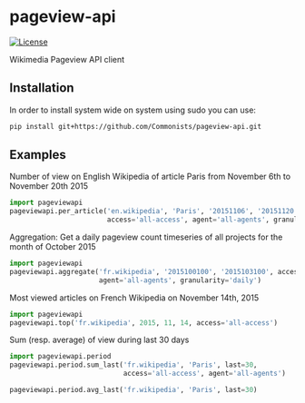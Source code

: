 # pageview-api
[![License](http://img.shields.io/badge/license-MIT-orange.svg?style=flat)](http://opensource.org/licenses/MIT)

Wikimedia Pageview API client

Installation
------------
In order to install system wide on system using sudo you can use:
```sh
pip install git+https://github.com/Commonists/pageview-api.git
```

Examples
--------

Number of view on English Wikipedia of article Paris from November 6th to November 20th 2015

```python
import pageviewapi
pageviewapi.per_article('en.wikipedia', 'Paris', '20151106', '20151120',
                        access='all-access', agent='all-agents', granularity='daily')
```

Aggregation: Get a daily pageview count timeseries of all projects for the month of October 2015
```python
import pageviewapi
pageviewapi.aggregate('fr.wikipedia', '2015100100', '2015103100', access='all-access',
                      agent='all-agents', granularity='daily')
```

Most viewed articles on French Wikipedia on November 14th, 2015
```python
import pageviewapi
pageviewapi.top('fr.wikipedia', 2015, 11, 14, access='all-access')
```

Sum (resp. average) of view during last 30 days
```python
import pageviewapi.period
pageviewapi.period.sum_last('fr.wikipedia', 'Paris', last=30,
                            access='all-access', agent='all-agents')

pageviewapi.period.avg_last('fr.wikipedia', 'Paris', last=30)
```

